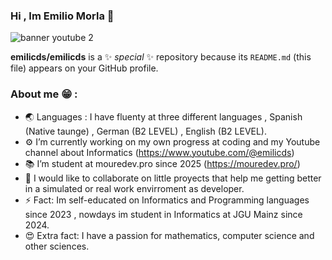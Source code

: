 ### Hi , Im Emilio Morla 👋

![banner youtube 2](https://github.com/user-attachments/assets/df04c81b-a7b3-4869-ae1f-9e9f4f5bc097)

**emilicds/emilicds** is a ✨ _special_ ✨ repository because its `README.md` (this file) appears on your GitHub profile.


### About me 😁 : 

- 🌏 Languages : I have fluenty at three different languages , Spanish (Native taunge) , German (B2 LEVEL) , English (B2 LEVEL).
- ⚙️ I’m currently working on my own progress at coding and my Youtube channel about Informatics (https://www.youtube.com/@emilicds)
- 📚 I’m student at mouredev.pro since 2025 (https://mouredev.pro/)
- 📱 I would like to collaborate on little proyects that help me getting better in a simulated or real work envirroment as developer. 
- ⚡ Fact: Im self-educated on Informatics and Programming languages since 2023 , nowdays im student in Informatics at JGU Mainz since 2024.
- 😍 Extra fact: I have a passion for mathematics, computer science and other sciences. 

